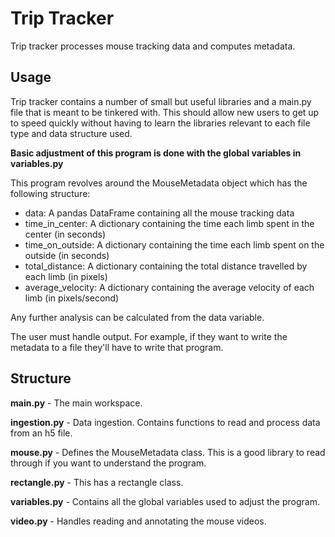 # Trip Tracker

Trip tracker processes mouse tracking data and computes metadata.

## Usage

Trip tracker contains a number of small but useful libraries and a main.py file that is meant to be tinkered with. This should allow new users to get up to speed quickly without having to learn the libraries relevant to each file type and data structure used. 

**Basic adjustment of this program is done with the global variables in variables.py**

This program revolves around the MouseMetadata object which has the following structure:
- data: A pandas DataFrame containing all the mouse tracking data
- time_in_center: A dictionary containing the time each limb spent in the center (in seconds)
- time_on_outside: A dictionary containing the time each limb spent on the outside (in seconds)
- total_distance: A dictionary containing the total distance travelled by each limb (in pixels)
- average_velocity: A dictionary containing the average velocity of each limb (in pixels/second)

Any further analysis can be calculated from the data variable.

The user must handle output. For example, if they want to write the metadata to a file they'll have to write that program.

## Structure

**main.py** - The main workspace. 

**ingestion.py** - Data ingestion. Contains functions to read and process data from an h5 file.

**mouse.py** - Defines the MouseMetadata class. This is a good library to read through if you want to understand the program.

**rectangle.py** - This has a rectangle class.

**variables.py** - Contains all the global variables used to adjust the program.

**video.py** - Handles reading and annotating the mouse videos.
